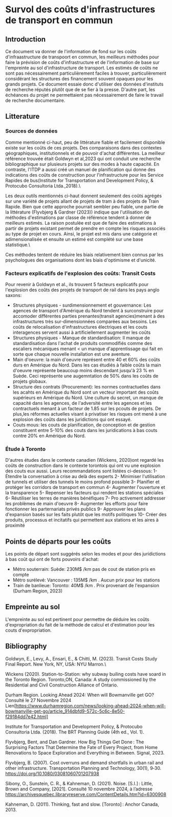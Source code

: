 # Survol des coûts d'infrastructures de transport en commun

## Introduction
Ce document va donner de l'information de fond sur les coûts d'infraastructure de transpoort en commun, les meilleurs méthodes pour faire la prévision de coûts d'infrastructure et de l'information de base sur l'empreinte au sol d'infrastructure de transport. Les estimés de coûts ne sont pas nécessairement particulièrement faciles à trouver, particulièrement  considérant les structures des financement souvent opaques pour les grands projets. Ce document essaie donc d'utiliser des données d'instituts de recherche réputés plutôt que de se fier à la presse. D'autre part, les échéances du projet ne permettaient pas nécessairement de faire le travail de recherche documentaire.


## Litterature
### Sources de données
Comme mentionné ci-haut, peu de littérature fiable et facilement disponible existe sur les coûts de ces projets. Des comparaisons dans des contextes géographiques, institutionnels et de pouvoir d'achat différentes. La meilleur référence trouvée était Goldwyn et al,2023 qui ont conduit une recherche bibliographique sur plusieurs projets sur des modes à haute capacité. En contraste, l'ITDP a aussi créé un manuel de planification qui donne des indications des coûts de construction pour l'infrastructure pour les Service Rapides de bus(Institute for Transportation and Development Policy, & Protocubo Consultoria Ltda.,2018).\

Les deux outils mentionnés ci-haut donnent seulement des coûts agrégés sur une variété de projets allant de projets de tram à des projets de Train Rapide. Bien que cette approche pourrait sembler peu fiable, une partie de la littérature (Flyvbjerg & Gardner (2023)) indique que l'utilisation de méthodes d'estimations par classe de référence tendent à donner de meilleurs estimés. La raison postulée est que de faire des estimations à partir de projets existant permet de prendre en compte les risques associés au type de projet en cours. Ainsi, le projet est mis dans une catégorie et adimensionalisée  et ensuite un estimé est complété sur une base statistique.\

Ces méthodes tentent de réduire les biais relativement bien connus par les psychologues des organisations dont les biais d'optimisme et d'unicité.
### Facteurs explicatifs de l'explosion des coûts: Transit Costs
Pour revenir à Goldwyn et al., ils trouvent 5 facteurs explicatifs pour l'explosion des coûts des projets de transport de rail dans les pays anglo saxons:
 - Structures physiques - surdimensionnement et gouvernance: Les agences de transport d'Amérique du Nord tendent à surconstruire pour accomoder différentes parties prenantes(transit agencies)menant à des infrastructures très sur-dimensionnées comparées aux besoins. Les coûts de relocalisation d'infrastructures électriques et les couts interagences servent aussi à artificiellement augmenter les coûts
 - Structures physiques - Manque de standardisation: Il manque de standardisation dans l'achat de produits commodifiés comme des escaliers mécaniques menant < un manque d'apprentissage qui fait en sorte que chaque nouvelle installation est une aventure.
 - Main d'oeuvre: la main d'oeuvre représent entre 40 et 60% des coûts durs en Amérique du Nord. Dans les cas étudiés à faible coûts la main d'oeuvre représente beaucoup moins descendant jusqu'à  23 % en Suède. Ceci représente une augemntation de 50% dans les coûts de projets globaux.
 - Structure des contrats (Procurement): les normes contractuelles dans les acahts en Amérique du Nord sont un vecteur important des coûts supérieurs en Amérique du Nord. Une culture du secret, un manque de capacité dans les agences, de l'adversité entre les agences et les contractuels menant à un facteur de 1.85 sur les pcouts de projets. De plus,les réformes actuelles visant à privatiser les risques ont mené à une explosion des coûts dans les juridictions qui ont essayé.
 - Couts mous: les couts de planification, de conception et de gestion constituent entre 5-10% des couts dans les juridications à bas couts contre 20% en Amérique du Nord.
### Étude à Toronto
D'autres études dans le contexte canadien (Wickens, 2020)ont regardé les coûts de construction dans le contexte torontois qui ont vu une explosion des couts eux aussi. Leurs recommandations sont listées ci-dessous:
1- Étendre la conversation à crise au delà des experts
2- Minimiser l'utilisation de tunnels et utiliser des tunnels le moins profond possible
3- Planifier et protéger les corridors de transport en commun
4- Augmenter l'ouverture et la transparence
5- Repenser les facteurs qui rendent les stations spéciales
6- Réutiliser les terres de manières bénéfiques
7- Pro activement addresser les problèmes de main d'oeuvre
8- Augmenter les efforts pour faire fonctionner les parternariats privés publics
9- Approuver les plans d'expansion basés sur les faits plutôt que les motifs politiques
10- Créer des produits, processus et incitatifs qui permettent aux stations et les aires à proximité

## Points de départs pour les coûts
Les points de départ sont suggérés selon les modes et pour des juridictions à bas coût qui ont de forts pouvoirs d'achat:
- Métro souterrain: Suède: 230M$ /km pas de cout de station pris en compte
- Métro surélevé: Vancouver : 135M$ /km . Aucun prix pour les stations 
- Train de banlieue: Toronto: 40M$ /km . Prix provenant de l'expansion (Durham Region, 2023)

## Empreinte au sol
L'empreinte au sol est pertinent pour permettre de déduire les coûts d'expropriation du fait de la méthode de calcul et d'estimation pour les couts d'expropriation. 


## Bibliography
Goldwyn, E., Levy, A., Ensari, E., & Chitti, M. (2023). Transit Costs Study Final Report. New York, NY, USA: NYU Marron.\

Wickens (2020). Station-to-Station: why subway builing costs have soard in the Toronto Region. Toronto,ON, Canada: A study commissioned by the Residential and Civil Construction Alliance of Ontario.

Durham Region. Looking Ahead 2024: When will Bowmanville get GO? Consulté le 27 Novembre 2024 Lien[https://www.durhamregion.com/news/looking-ahead-2024-when-will-bowmanville-get-go/article_914dbfd9-572c-5c6c-8e50-f29184dd7e42.html]

Institute for Transportation and Development Policy, & Protocubo Consultoria Ltda. (2018). The BRT Planning Guide (4th ed., Vol. 1).

Flyvbjerg, Bent, and Dan Gardner. How Big Things Get Done : The Surprising Factors That Determine the Fate of Every Project, from Home Renovations to Space Exploration and Everything in Between. Signal, 2023.

Flyvbjerg, B. (2007). Cost overruns and demand shortfalls in urban rail and other infrastructure. Transportation Planning and Technology, 30(1), 9‑30. https://doi.org/10.1080/03081060701207938

Sibony, O., Sunstein, C. R., & Kahneman, D. (2021). Noise. [S.I.] : Little, Brown and Company, [2021]. Consulté 10 novembre 2024, à l’adresse https://archivesquebec.libraryreserve.com/ContentDetails.htm?id=6300908

Kahneman, D. (2011). Thinking, fast and slow. [Toronto] : Anchor Canada, 2013.
